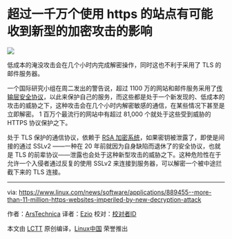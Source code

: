 超过一千万个使用 https 的站点有可能收到新型的加密攻击的影响
===========================================================================

![](https://www.linux.com/images/stories/66866/drown-explainer.jpg)


低成本的淹没攻击会在几个小时内完成解密操作，同时这也不利于采用了 TLS 的邮件服务器。


一个国际研究小组在周二发出的警告说，超过 1100 万的网站和邮件服务采用了[传输层安全协议][1]，以此来保护自己的服务，而这些都是处于一个新发现的、低成本的攻击的威胁之下，这种攻击会在几个小时内解密敏感的通信，在某些情况下甚至是立即解密。 1 百万个最流行的网站中有超过 81,000 个就处于这些受到威胁的 HTTPS 协议保护之下。


处于 TLS 保护的通信协议，依赖于 [RSA 加密系统][2]，如果密钥被泄露了，即使是间接的通过 SSLv2 ——一种在 20 年前就因为自身缺陷而退休了的安全协议，也就是 TLS 的前辈协议——泄露也会处于这种新型攻击的威胁之下。这种危险性在于允许一个入侵者通过反复的使用 SSLv2 来连接到服务器，可以解密一个被中途拦截下来的 TLS 连接。

--------------------------------------------------------------------------------

via: https://www.linux.com/news/software/applications/889455--more-than-11-million-https-websites-imperiled-by-new-decryption-attack

作者：[ArsTechnica][a]
译者：[Ezio](https://github.com/oska874)
校对：[校对者ID](https://github.com/校对者ID)

本文由 [LCTT](https://github.com/LCTT/TranslateProject) 原创编译，[Linux中国](https://linux.cn/) 荣誉推出

[a]: https://www.linux.com/community/forums/person/112
[1]: https://en.wikipedia.org/wiki/Transport_Layer_Security
[2]: https://en.wikipedia.org/wiki/RSA_(cryptosystem)

